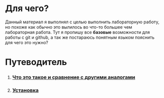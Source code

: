 # Для чего?
Данный материал я выполнял с целью выполнить лабораторную работу, но похоже как обычно это вылилось во что-то большее чем лабораторная работа.
Тут я пропишу все **базовые** возможности для работы с git и github, а так же постараюсь понятным языком пояснить для чего это нужно?

# Путеводитель
1. ### [Что это такое и сравнение с другими аналогами](Deskription.md)
2. ### [Установка](Install.md)